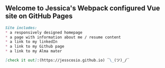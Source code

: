 ## Welcome to Jessica's Webpack configured Vue site on GitHub Pages


```markdown
Site includes:
* a responsively designed homepage
* a page with information about me / resume content
* a link to my linkedIn
* a link to my Github page
* a link to my Alma mater

[check it out]:(https://jesscosio.github.io) ‾\_(ツ)_/‾
```

